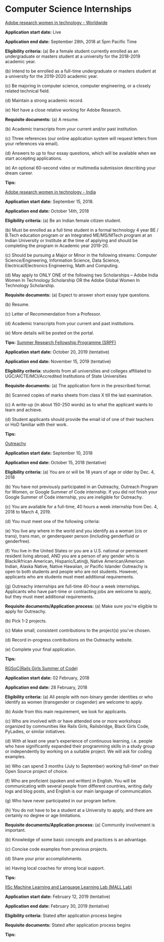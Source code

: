 # Computer Science Internships

[Adobe research women in technology - Worldwide](https://research.adobe.com/scholarship/)

**Application start date:** Live

**Application end date:** September 28th, 2018 at 5pm Pacific Time

**Eligibility criteria:** (a) Be a female student currently enrolled as an undergraduate or masters student at a university for the 2018-2019 academic year.

(b) Intend to be enrolled as a full-time undergraduate or masters student at a university for the 2019-2020 academic year.

(c) Be majoring in computer science, computer engineering, or a closely related technical field.

(d) Maintain a strong academic record.

(e) Not have a close relative working for Adobe Research.

**Requisite documents:** (a) A resume.

(b) Academic transcripts from your current and/or past institution.

(c) Three references (our online application system will request letters from your references via email).

(d) Answers to up to four essay questions, which will be available when we start accepting applications.

(e) An optional 60-second video or multimedia submission describing your dream career.

**Tips:**

[Adobe research women in technology - India](https://research.adobe.com/adobe-india-women-in-technology-scholarship/)

**Application start date:** September 15, 2018.

**Application end date:** October 14th, 2018

**Eligibility criteria:** (a) Be an Indian female citizen student.

(b) Must be enrolled as a full time student in a formal technology 4 year BE / B.Tech education program or an Integrated ME/MS/MTech program at an Indian University or Institute at the time of applying and should be completing the program in Academic year 2019-20.

(c) Should be pursuing a Major or Minor in the following streams: Computer Science/Engineering, Information Science, Data Science, Electrical/Electronics Engineering, Math and Computing.

(d) May apply to ONLY ONE of the following two Scholarships – Adobe India Women In Technology Scholarship OR the Adobe Global Women In Technology Scholarship.

**Requisite documents:** (a) Expect to answer short essay type questions.

(b) Resume.

(c) Letter of Recommendation from a Professor.

(d) Academic transcripts from your current and past institutions.

(e) More details will be posted on the portal.

**Tips:**
[Summer Research Fellowship Programme (SRPF)](http://web-japps.ias.ac.in:8080/fellowship2018/index.html)

**Application start date:** October 20, 2019 (tentative)

**Application end date:** November 15, 2019 (tentative)

**Eligibility criteria:** students from all universities and colleges affiliated to UGC/AICTE/MCI/Accredited Institutions of State Universities

**Requisite documents:** (a) The application form in the prescribed format.

(b) Scanned copies of marks sheets from class X till the last examination. 

(c) A write-up (in about 150-250 words) as to what the applicant wants to learn and achieve. 

(d) Student applicants should provide the email id of one of their teachers or HoD familiar with their work.

**Tips:** 

[Outreachy](https://www.outreachy.org/)

**Application start date:**  September 10, 2018

**Application end date:** October 15, 2018 (tentative)

**Eligibility criteria:** (a) You are or will be 18 years of age or older by Dec. 4, 2018

(b) You have not previously participated in an Outreachy, Outreach Program for Women, or Google Summer of Code internship. If you did not finish your Google Summer of Code internship, you are ineligible for Outreachy.

(c) You are available for a full-time, 40 hours a week internship from Dec. 4, 2018 to March 4, 2019.

(d) You must meet one of the following criteria:

(e) You live any where in the world and you identify as a woman (cis or trans), trans man, or genderqueer person (including genderfluid or genderfree).

(f) You live in the United States or you are a U.S. national or permanent resident living abroad, AND you are a person of any gender who is Black/African American, Hispanic/Latin@, Native American/American Indian, Alaska Native, Native Hawaiian, or Pacific Islander
Outreachy is open to both students and people who are not students. However, applicants who are students must meet additional requirements.

(g) Outreachy internships are full-time 40-hour a week internships. Applicants who have part-time or contracting jobs are welcome to apply, but they must meet additional requirements.

**Requisite documents/Application process:** (a) Make sure you're eligible to apply for Outreachy. 

(b) Pick 1-2 projects.

(c) Make small, consistent contributions to the project(s) you've chosen. 

(d) Record in-progress contributions on the Outreachy website. 

(e) Complete your final application.

**Tips:**

[RGSoC(Rails Girls Summer of Code)](https://railsgirlssummerofcode.org/)

**Application start date:** 02 February, 2018

**Application end date:** 28 February, 2018

**Eligibility criteria:** (a) All people with non-binary gender identities or who identify as women (transgender or cisgender) are welcome to apply. 

(b) Aside from this main requirement, we look for applicants.

(c) Who are involved with or have attended one or more workshops organized by communities like Rails Girls, Railsbridge, Black Girls Code, PyLadies, or similar initiatives.

(d) With at least one year’s experience of continuous learning, i.e. people who have significantly expanded their programming skills in a study group or independently by working on a suitable project. We will ask for coding examples.

(e) Who can spend 3 months (July to September) working full-time* on their Open Source project of choice.

(f) Who are proficient (spoken and written) in English. You will be communicating with several people from different countries, writing daily logs and blog posts, and English is our main language of communication.

(g) Who have never participated in our program before.

(h) You do not have to be a student at a University to apply, and there are certainly no degree or age limitations.

**Requisite documents/Application process:** (a) Community involvement is important. 

(b) Knowledge of some basic concepts and practices is an advantage.

(c) Concise code examples from previous projects. 

(d) Share your prior accomplishments. 

(e) Having local coaches for strong local support.

**Tips:**

[IISc Machine Learning and Language Learning Lab (MALL Lab)](http://malllabiisc.github.io/)

**Application start date:** February 12, 2019 (tentative)

**Application end date:** February 30, 2019 (tentative)

**Eligibility criteria:** Stated after application process begins

**Requisite documents:** Stated after application process begins

**Tips:**

